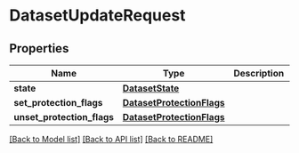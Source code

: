# DatasetUpdateRequest

## Properties
Name | Type | Description | Notes
------------ | ------------- | ------------- | -------------
**state** | [**DatasetState**](DatasetState.md) |  | [optional] 
**set_protection_flags** | [**DatasetProtectionFlags**](DatasetProtectionFlags.md) |  | [optional] 
**unset_protection_flags** | [**DatasetProtectionFlags**](DatasetProtectionFlags.md) |  | [optional] 

[[Back to Model list]](../README.md#documentation-for-models) [[Back to API list]](../README.md#documentation-for-api-endpoints) [[Back to README]](../README.md)


